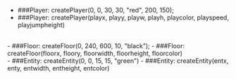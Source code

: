 - ###Player: createPlayer(0, 0, 30, 30, "red", 200, 150);
- ###Player: createPlayer(playx, playy, playw, playh, playcolor, playspeed, playjumpheight)
<br>
- ###Floor: createFloor(0, 240, 600, 10, "black");
- ###Floor: createFloor(floorx, floory, floorwidth, floorheight, floorcolor)
<br>
- ###Entity: createEntity(0, 0, 15, 15, "green")
- ###Entity: createEntity(entx, enty, entwidth, entheight, entcolor)
